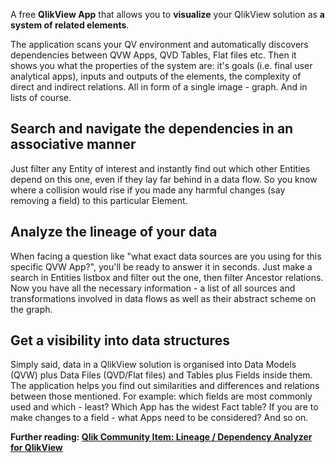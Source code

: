 A free <b>QlikView App</b> that allows you to <b>visualize</b> your QlikView solution as <b>a system of related elements</b>.

The application scans your QV environment and automatically discovers dependencies between QVW Apps, QVD Tables, Flat files etc.
Then it shows you what the properties of the system are: it's goals (i.e. final user analytical apps), inputs and outputs of the elements, the complexity of direct and indirect relations. All in form of a single image - graph. And in lists of course.
 
<h2>Search and navigate the dependencies in an associative manner</h2>
 
Just filter any Entity of interest and instantly find out which other Entities depend on this one, even if they lay far behind in a data flow. So you know where a collision would rise if you made any harmful changes (say removing a field) to this particular Element.
<h2>Analyze the lineage of your data</h2>
When facing a question like "what exact data sources are you using for this specific QVW App?", you'll be ready to answer it in seconds. Just make a search in Entities listbox and filter out the one, then filter Ancestor relations. 
Now you have all the necessary information - a list of all sources and transformations involved in data flows as well as their abstract scheme on the graph.
<h2>Get a visibility into data structures</h2>
Simply said, data in a QlikView solution is organised into Data Models (QVW) plus Data Files (QVD/Flat files) and Tables plus Fields inside them.
The application helps you find out similarities and differences and relations between those mentioned. For example: which fields are most commonly used and which - least? Which App has the widest Fact table? If you are to make changes to a field - what Apps need to be considered? And so on.

<b>Further reading: <a href="https://community.qlik.com/docs/DOC-16993">Qlik Community Item: Lineage / Dependency Analyzer for QlikView</a></b>
